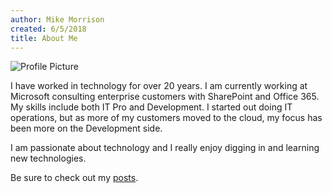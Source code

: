 ```yaml
---
author: Mike Morrison
created: 6/5/2018
title: About Me
---
```


![Profile Picture](/assets/profile.jpg)

I have worked in technology for over 20 years.  I am currently working at Microsoft
consulting enterprise customers with SharePoint and Office 365. My skills include
both IT Pro and Development.  I started out doing IT operations, but as more of my
customers moved to the cloud, my focus has been more on the Development side.

I am passionate about technology and I really enjoy digging in and learning new
technologies.

Be sure to check out my [posts](/posts).
